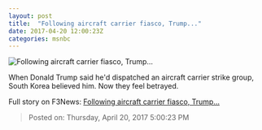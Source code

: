 ```yaml
---
layout: post
title:  "Following aircraft carrier fiasco, Trump..."
date: 2017-04-20 12:00:23Z
categories: msnbc
---
```


![Following aircraft carrier fiasco, Trump...](http://www.msnbc.com/sites/msnbc/files/styles/ratio--1_91-1--1200x630/public/05854978.jpg?itok=4mZs6ccS)

When Donald Trump said he'd dispatched an aircraft carrier strike group, South Korea believed him. Now they feel betrayed.


Full story on F3News: [Following aircraft carrier fiasco, Trump...](http://www.f3nws.com/n/QSpa)

> Posted on: Thursday, April 20, 2017 5:00:23 PM
